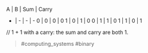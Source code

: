 A | B | Sum | Carry
- | - | - | -
0 | 0 | 0 | 0
1 | 0 | 1 | 0
0 | 1 | 1 | 0
1 | 1 | 0 | 1

// 1 + 1 with a carry: the sum and carry are both 1.

> #computing_systems #binary